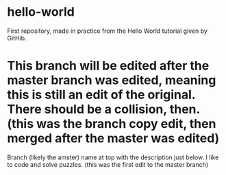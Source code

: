 # hello-world
First repository, made in practice from the Hello World tutorial given by GitHib.


This branch will be edited after the master branch was edited,
meaning this is still an edit of the original.
There should be a collision, then. (this was the branch copy edit, then merged after the master was edited)
=======
Branch (likely the amster) name at top with the description just below.
I like to code and solve puzzles. (this was the first edit to the master branch)

